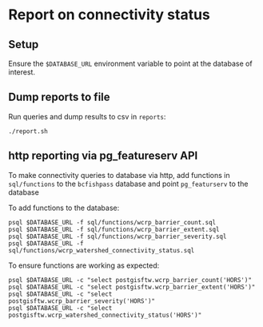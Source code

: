 # Report on connectivity status

## Setup

Ensure the `$DATABASE_URL` environment variable to point at the database of interest.


## Dump reports to file

 Run queries and dump results to csv in `reports`:

    ./report.sh


## http reporting via pg_featureserv API 

To make connectivity queries to database via http, add functions in `sql/functions` to the `bcfishpass` database and point `pg_featurserv` to the database


To add functions to the database:

    psql $DATABASE_URL -f sql/functions/wcrp_barrier_count.sql
    psql $DATABASE_URL -f sql/functions/wcrp_barrier_extent.sql
    psql $DATABASE_URL -f sql/functions/wcrp_barrier_severity.sql
    psql $DATABASE_URL -f sql/functions/wcrp_watershed_connectivity_status.sql


To ensure functions are working as expected:

    psql $DATABASE_URL -c "select postgisftw.wcrp_barrier_count('HORS')"
    psql $DATABASE_URL -c "select postgisftw.wcrp_barrier_extent('HORS')"
    psql $DATABASE_URL -c "select postgisftw.wcrp_barrier_severity('HORS')"
    psql $DATABASE_URL -c "select postgisftw.wcrp_watershed_connectivity_status('HORS')"
